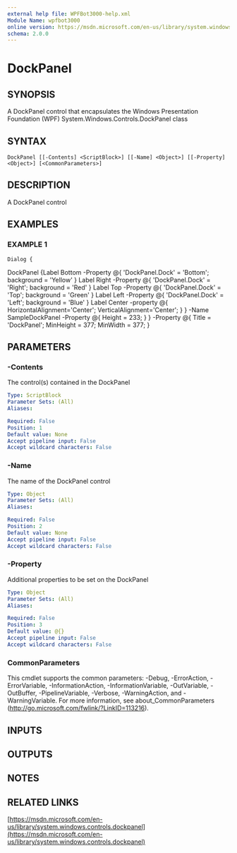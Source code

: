 ```yaml
---
external help file: WPFBot3000-help.xml
Module Name: wpfbot3000
online version: https://msdn.microsoft.com/en-us/library/system.windows.controls.dockpanel
schema: 2.0.0
---
```


# DockPanel

## SYNOPSIS
A DockPanel control that encapsulates the Windows Presentation Foundation (WPF) System.Windows.Controls.DockPanel class

## SYNTAX

```
DockPanel [[-Contents] <ScriptBlock>] [[-Name] <Object>] [[-Property] <Object>] [<CommonParameters>]
```

## DESCRIPTION
A DockPanel control

## EXAMPLES

### EXAMPLE 1
```
Dialog {
```

DockPanel {Label Bottom -Property @{ 'DockPanel.Dock' = 'Bottom'; background = 'Yellow' }
            Label Right -Property @{ 'DockPanel.Dock' = 'Right'; background = 'Red' }
            Label Top -Property @{ 'DockPanel.Dock' = 'Top'; background = 'Green' }
            Label Left -Property @{ 'DockPanel.Dock' = 'Left'; background = 'Blue' }
            Label Center -property @{ HorizontalAlignment='Center'; VerticalAlignment='Center'; }
  } -Name SampleDockPanel -Property @{ Height = 233; }
 } -Property @{ Title = 'DockPanel'; MinHeight = 377; MinWidth = 377; }

## PARAMETERS

### -Contents
The control(s) contained in the DockPanel

```yaml
Type: ScriptBlock
Parameter Sets: (All)
Aliases:

Required: False
Position: 1
Default value: None
Accept pipeline input: False
Accept wildcard characters: False
```

### -Name
The name of the DockPanel control

```yaml
Type: Object
Parameter Sets: (All)
Aliases:

Required: False
Position: 2
Default value: None
Accept pipeline input: False
Accept wildcard characters: False
```

### -Property
Additional properties to be set on the DockPanel

```yaml
Type: Object
Parameter Sets: (All)
Aliases:

Required: False
Position: 3
Default value: @{}
Accept pipeline input: False
Accept wildcard characters: False
```

### CommonParameters
This cmdlet supports the common parameters: -Debug, -ErrorAction, -ErrorVariable, -InformationAction, -InformationVariable, -OutVariable, -OutBuffer, -PipelineVariable, -Verbose, -WarningAction, and -WarningVariable.
For more information, see about_CommonParameters (http://go.microsoft.com/fwlink/?LinkID=113216).

## INPUTS

## OUTPUTS

## NOTES

## RELATED LINKS

[https://msdn.microsoft.com/en-us/library/system.windows.controls.dockpanel](https://msdn.microsoft.com/en-us/library/system.windows.controls.dockpanel)

